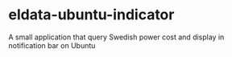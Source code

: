 # eldata-ubuntu-indicator
A small application that query Swedish power cost and display in notification bar on Ubuntu
